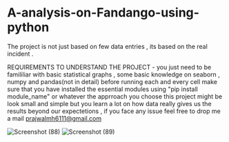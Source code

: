 # A-analysis-on-Fandango-using-python
The project is not just based on few data entries , its based on the real incident .

REQUIREMENTS TO UNDERSTAND THE PROJECT - you just need to  be famililiar with basic statistical graphs , some basic knowledge on seaborn , numpy and pandas(not in detail)
before running each and every cell make sure that  you have installed the essential modules using "pip install module_name" or whatever the apprroach you choose this project might be look small and simple but you learn a lot on how data really gives us the results beyond our expectetions
, if you face any issue feel free to drop me a mail
prajwalmh6111@gmail.com 

![Screenshot (88)](https://user-images.githubusercontent.com/120583820/232333822-043cbbce-bb5d-4e6e-82f2-36d49975ab0d.png)
![Screenshot (89)](https://user-images.githubusercontent.com/120583820/232333873-e2cfcb3f-764b-4aa8-9758-496b9732097b.png)
